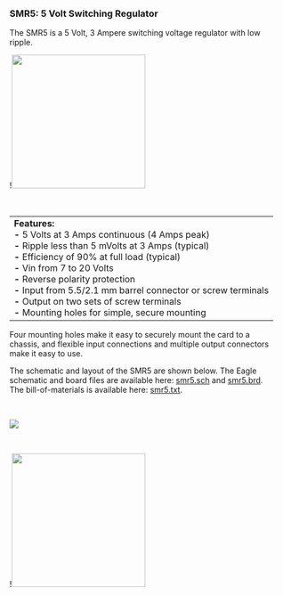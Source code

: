 <div style="padding: 10px;">

### SMR5: 5 Volt Switching Regulator

The SMR5 is a 5 Volt, 3 Ampere switching voltage regulator with low
ripple.

!<img src=images/smr5.jpg height=240>

 

<table>
<colgroup>
<col style="width: 100%" />
</colgroup>
<tbody>
<tr class="odd">
<td><strong>Features:</strong><br />
<strong>-</strong> 5 Volts at 3 Amps continuous (4 Amps peak)<br />
<strong>-</strong> Ripple less than 5 mVolts at 3 Amps (typical)<br />
<strong>-</strong> Efficiency of 90% at full load (typical)<br />
<strong>-</strong> Vin from 7 to 20 Volts<br />
<strong>-</strong> Reverse polarity protection<br />
<strong>-</strong> Input from 5.5/2.1 mm barrel connector or screw terminals<br />
<strong>-</strong> Output on two sets of screw terminals<br />
<strong>-</strong> Mounting holes for simple, secure mounting<br />
</td>
</tr>
</tbody>
</table>

Four mounting holes make it easy to securely mount the card to a
chassis, and flexible input connections and multiple output connectors
make it easy to use.

The schematic and layout of the SMR5 are shown below. The Eagle
schematic and board files are available here:
[smr5.sch](images/eagle/smr5.sch) and [smr5.brd](images/eagle/smr5.brd).
The bill-of-materials is available here:
[smr5.txt](images/eagle/smr5.txt).

 

![](images/smr5.svg)

 

!<img src=images/smr5_outline.png height=240>

 

</div>
